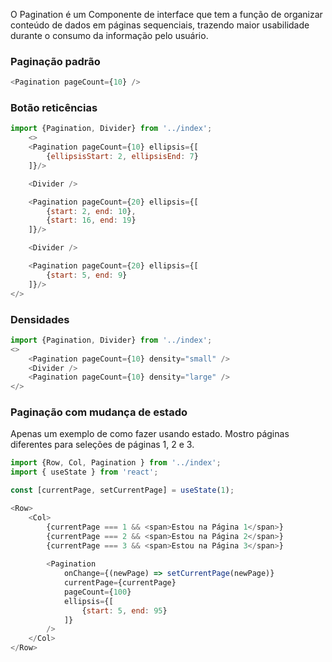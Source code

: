 O Pagination é um Componente de interface que tem a função de organizar conteúdo de dados em páginas sequenciais, trazendo maior usabilidade durante o consumo da informação pelo usuário.


### Paginação padrão
```js
<Pagination pageCount={10} />
```

### Botão reticências
```js
import {Pagination, Divider} from '../index';
    <>
    <Pagination pageCount={10} ellipsis={[
        {ellipsisStart: 2, ellipsisEnd: 7}
    ]}/>

    <Divider />

    <Pagination pageCount={20} ellipsis={[
        {start: 2, end: 10},
        {start: 16, end: 19}
    ]}/>

    <Divider />

    <Pagination pageCount={20} ellipsis={[
        {start: 5, end: 9}
    ]}/>
</>
```

### Densidades
```js
import {Pagination, Divider} from '../index';
<>
    <Pagination pageCount={10} density="small" />
    <Divider />
    <Pagination pageCount={10} density="large" />
</>
```

### Paginação com mudança de estado
Apenas um exemplo de como fazer usando estado. Mostro páginas diferentes para seleções de páginas 1, 2 e 3.
```js
import {Row, Col, Pagination } from '../index';
import { useState } from 'react';

const [currentPage, setCurrentPage] = useState(1);

<Row>
    <Col>
        {currentPage === 1 && <span>Estou na Página 1</span>}
        {currentPage === 2 && <span>Estou na Página 2</span>}
        {currentPage === 3 && <span>Estou na Página 3</span>}
        
        <Pagination 
            onChange={(newPage) => setCurrentPage(newPage)} 
            currentPage={currentPage} 
            pageCount={100} 
            ellipsis={[
                {start: 5, end: 95}
            ]}
        />
    </Col>
</Row>
```
